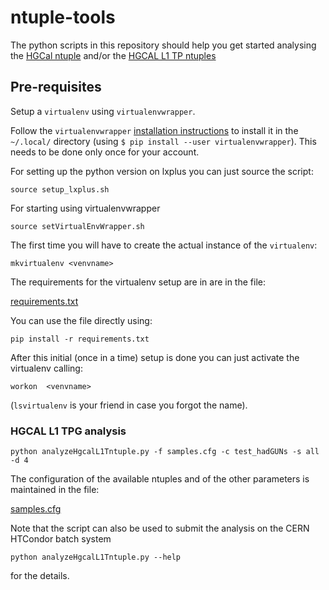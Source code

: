# ntuple-tools

The python scripts in this repository should help you get started analysing the [HGCal ntuple](https://github.com/CMS-HGCAL/reco-ntuples) and/or the [HGCAL L1 TP ntuples](https://github.com/PFCal-dev/cmssw/tree/hgc-tpg-devel-CMSSW_10_3_0_pre4/L1Trigger/L1THGCal/plugins/ntuples)

## Pre-requisites




Setup a `virtualenv` using `virtualenvwrapper`.

Follow the `virtualenvwrapper` [installation instructions](https://virtualenvwrapper.readthedocs.io/en/latest/install.html) to install it in the `~/.local/` directory (using `$ pip install --user virtualenvwrapper`). This needs to be done only once for your account.

For setting up the python version on lxplus you can just source the script:

`source setup_lxplus.sh`

For starting using virtualenvwrapper

`source setVirtualEnvWrapper.sh`

The first time you will have to create the actual instance of the `virtualenv`:

`mkvirtualenv <venvname>`

The requirements for the virtualenv setup are in are in the file:

[requirements.txt](requirements.txt)

You can use the file directly using:

`pip install -r requirements.txt`

After this initial (once in a time) setup is done you can just activate the virtualenv calling:

`workon  <venvname>`

(`lsvirtualenv` is your friend in case you forgot the name).


### HGCAL L1 TPG analysis

`python analyzeHgcalL1Tntuple.py -f samples.cfg -c test_hadGUNs -s all -d 4`

The configuration of the available ntuples and of the other parameters is maintained in the file:

[samples.cfg](samples.cfg)

Note that the script can also be used to submit the analysis on the CERN HTCondor batch system

`python analyzeHgcalL1Tntuple.py --help`

for the details.
